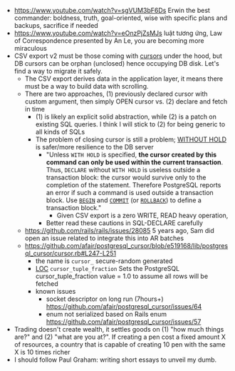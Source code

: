 - https://www.youtube.com/watch?v=sgVUM3bF6Ds Erwin the best commander: boldness, truth, goal-oriented, wise with specific plans and backups, sacrifice if needed
- https://www.youtube.com/watch?v=eOnzPjZsMJs luật tương ứng, Law of Correspondence presented by An Le, you are becoming more miraculous
- CSV export v2 must be those coming with [cursors](https://www.postgresqltutorial.com/postgresql-plpgsql/plpgsql-cursor/) under the hood, but DB cursors can be orphan (unclosed) hence occupying DB disk. Let's find a way to migrate it safely.
	- The CSV export derives data in the application layer, it means there must be a way to build data with scrolling.
	- There are two approaches, (1) previously declared cursor with custom argument, then simply OPEN cursor vs. (2) declare and fetch in time
		- (1) is likely an explicit solid abstraction, while (2) is a patch on existing SQL queries. I think I will stick to (2) for being generic to all kinds of SQLs
		- The problem of closing cursor is still a problem; [WITHOUT HOLD](https://www.postgresql.org/docs/current/sql-declare.html#:~:text=WITH%20HOLD%20specifies%20that%20the,WITHOUT%20HOLD%20is%20the%20default.) is safer/more resilience to the DB server
			- "Unless `WITH HOLD` is specified, **the cursor created by this command can only be used within the current transaction**. Thus, `DECLARE` without `WITH HOLD` is useless outside a transaction block: the cursor would survive only to the completion of the statement. Therefore PostgreSQL reports an error if such a command is used outside a transaction block. Use [`BEGIN`](https://www.postgresql.org/docs/current/sql-begin.html "BEGIN") and [`COMMIT`](https://www.postgresql.org/docs/current/sql-commit.html "COMMIT") (or [`ROLLBACK`](https://www.postgresql.org/docs/current/sql-rollback.html "ROLLBACK")) to define a transaction block."
				- Given CSV export is a zero WRITE, READ heavy operation, 
			- Better read these cautions in SQL-DECLARE carefully 
	- https://github.com/rails/rails/issues/28085 5 years ago, Sam did open an issue related to integrate this into AR batches
	- https://github.com/afair/postgresql_cursor/blob/e519168/lib/postgresql_cursor/cursor.rb#L247-L251
		- the name is `cursor_` secure-random generated
		- [LOC](https://github.com/afair/postgresql_cursor/blob/e519168/lib/postgresql_cursor/cursor.rb#L295) `cursor_tuple_fraction` Sets the PostgreSQL cursor_tuple_fraction value = 1.0 to assume all rows will be fetched
		- known issues
			- socket descriptor on long run (7hours+) https://github.com/afair/postgresql_cursor/issues/64
			- enum not serialized based on Rails enum https://github.com/afair/postgresql_cursor/issues/57
- Trading doesn't create wealth, it settles goods on (1) "how much things are?" and (2) "what are you at?". If creating a pen cost a fixed amount X of resources, a country that is capable of creating 10 pen with the same X is 10 times richer
- I should follow Paul Graham: writing short essays to unveil my dumb.